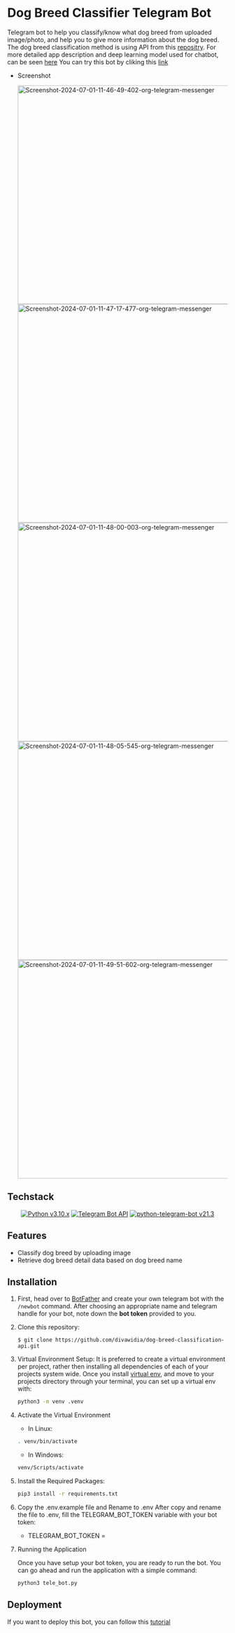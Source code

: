 # Dog Breed Classifier Telegram Bot
Telegram bot to help you classify/know what dog breed from uploaded image/photo, and help you to give more information about the dog breed.
The dog breed classification method is using API from this [repositry](https://github.com/divawidia/dog-breed-classification-api). 
For more detailed app description and deep learning model used for chatbot, can be seen [here](https://github.com/divawidia/Dog-Breed-Classification-Telegram-Bot)
You can try this bot by cliking this [link](https://t.me/deteksi_hewan_bot)

- Screenshot

	<a href="https://ibb.co.com/P5RQNB6"><img src="https://i.ibb.co.com/FB9VKGD/Screenshot-2024-07-01-11-46-49-402-org-telegram-messenger.jpg" alt="Screenshot-2024-07-01-11-46-49-402-org-telegram-messenger" border="0" height="500"></a>
	<a href="https://ibb.co.com/X2q7jHc"><img src="https://i.ibb.co.com/6nkHrQj/Screenshot-2024-07-01-11-47-17-477-org-telegram-messenger.jpg" alt="Screenshot-2024-07-01-11-47-17-477-org-telegram-messenger" border="0" height="500"></a>
	<a href="https://ibb.co.com/wLTK78f"><img src="https://i.ibb.co.com/H20rCRj/Screenshot-2024-07-01-11-48-00-003-org-telegram-messenger.jpg" alt="Screenshot-2024-07-01-11-48-00-003-org-telegram-messenger" border="0" height="500"></a>
	<a href="https://ibb.co.com/jhJqmmY"><img src="https://i.ibb.co.com/CBP4ggy/Screenshot-2024-07-01-11-48-05-545-org-telegram-messenger.jpg" alt="Screenshot-2024-07-01-11-48-05-545-org-telegram-messenger" border="0" height="500"></a>
	<a href="https://ibb.co.com/tMwcnBr"><img src="https://i.ibb.co.com/HDLYR78/Screenshot-2024-07-01-11-49-51-602-org-telegram-messenger.jpg" alt="Screenshot-2024-07-01-11-49-51-602-org-telegram-messenger" border="0" height="500"></a>
## Techstack

<p align="center">
    <a href="https://www.python.org/"><img alt="Python v3.10.x" src="https://img.shields.io/badge/Python-v3.10.x-c2c330?style=for-the-badge&logo=python"></a>
    <a href="https://core.telegram.org/api"><img alt="Telegram Bot API" src="https://img.shields.io/badge/Telegram Bot Api-v7.4-24A2E0?style=for-the-badge&logo=telegram"></a>
    <a href="https://docs.python-telegram-bot.org/en/stable/index.html"><img alt="python-telegram-bot v21.3" src="https://img.shields.io/badge/python telegram bot-v21.3-24A2E0?style=for-the-badge&logo=telegram"></a>
</p>

## Features
* Classify dog breed by uploading image
* Retrieve dog breed detail data based on dog breed name

## Installation
1. First, head over to [BotFather](https://t.me/BotFather) and create your own telegram bot with the `/newbot` command. After choosing an appropriate name and telegram handle for your bot, note down the **bot token** provided to you.
2. Clone this repository:

	```
	$ git clone https://github.com/divawidia/dog-breed-classification-api.git
	```
3. Virtual Environment Setup:
    It is preferred to create a virtual environment per project, rather then installing all dependencies of each of your 
    projects system wide. Once you install [virtual env](https://virtualenv.pypa.io/en/stable/installation/), and move to 
    your projects directory through your terminal, you can set up a virtual env with:

    ```bash
    python3 -m venv .venv
    ```
4. Activate the Virtual Environment
    * In Linux:

    ```bash
    . venv/bin/activate
    ```

    * In Windows:

    ```bash
    venv/Scripts/activate
    ```
5. Install the Required Packages:

    ```bash
    pip3 install -r requirements.txt
    ```
6. Copy the .env.example file and Rename to .env
    After copy and rename the file to .env, fill the TELEGRAM_BOT_TOKEN variable with your bot token:
    * TELEGRAM_BOT_TOKEN = 
    
6. Running the Application

    Once you have setup your bot token, you are ready to run the bot.
    You can go ahead and run the application with a simple command:

    ```bash
    python3 tele_bot.py
    ```

## Deployment
If you want to deploy this bot, you can follow this [tutorial](https://tjtanjin.medium.com/how-to-host-a-telegram-bot-on-ubuntu-a-step-by-step-guide-a38fb8c04f72)
